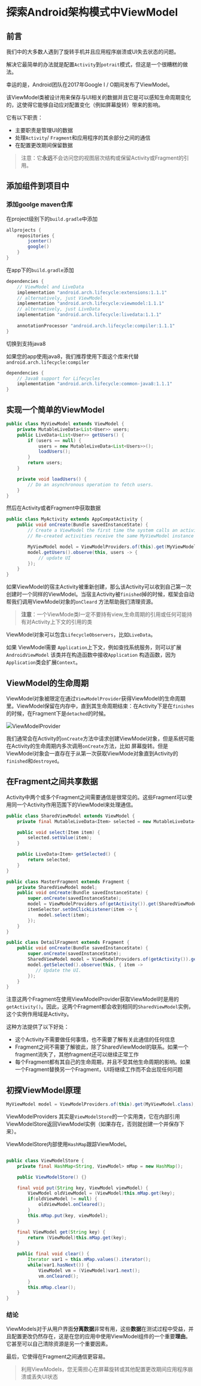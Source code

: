 # 探索Android架构模式中ViewModel

## 前言

我们中的大多数人遇到了旋转手机并且应用程序崩溃或UI失去状态的问题。

解决它最简单的办法就是配置`Activity`到`potrait`模式，但这是一个很糟糕的做法。

幸运的是，Android团队在2017年Google I / O期间发布了ViewModel。

该ViewModel类被设计用来保存与UI相关的数据并且它是可以感知生命周期变化的，这使得它能够自动应对配置变化（例如屏幕旋转）带来的影响。

它有以下职责：

* 主要职责是管理UI的数据
* 处理`Activity`/ `Fragment`和应用程序的其余部分之间的通信
* 在配置更改期间保留数据

> 注意：它**永远**不会访问您的视图层次结构或保留Activity或Fragment的引用。

## 添加组件到项目中

### 添加goolge maven仓库

在project级别下的`build.gradle`中添加

```groovy
allprojects {
    repositories {
        jcenter()
        google()
    }
}
```

在app下的`build.gradle`添加

```groovy
dependencies {
    // ViewModel and LiveData
    implementation "android.arch.lifecycle:extensions:1.1.1"
    // alternatively, just ViewModel
    implementation "android.arch.lifecycle:viewmodel:1.1.1"
    // alternatively, just LiveData
    implementation "android.arch.lifecycle:livedata:1.1.1"
    
    annotationProcessor "android.arch.lifecycle:compiler:1.1.1"
}
```

切换到支持java8

如果您的app使用java8，我们推荐使用下面这个库来代替`android.arch.lifecycle:compiler`

```groovy
dependencies {
    // Java8 support for Lifecycles
    implementation "android.arch.lifecycle:common-java8:1.1.1"
}
```

##  实现一个简单的ViewModel

```java
public class MyViewModel extends ViewModel {
    private MutableLiveData<List<User>> users;
    public LiveData<List<User>> getUsers() {
        if (users == null) {
            users = new MutableLiveData<List<Users>>();
            loadUsers();
        }
        return users;
    }

    private void loadUsers() {
        // Do an asynchronous operation to fetch users.
    }
}
```

然后在Activity或者Fragment中获取数据

```java
public class MyActivity extends AppCompatActivity {
    public void onCreate(Bundle savedInstanceState) {
        // Create a ViewModel the first time the system calls an activity's onCreate() method.
        // Re-created activities receive the same MyViewModel instance created by the first activity.

        MyViewModel model = ViewModelProviders.of(this).get(MyViewModel.class);
        model.getUsers().observe(this, users -> {
            // update UI
        });
    }
}
```

如果ViewModel的宿主Activity被重新创建，那么该Activity可以收到自己第一次创建时一个同样的ViewModel。当宿主Activity被`finished`掉的时候，框架会自动帮我们调用ViewModel对象的`onCleard` 方法帮助我们清理资源。

> **注意**：一个ViewMode类l一定不要持有view,生命周期的引用或任何可能持有对Activity上下文的引用的类

ViewModel对象可以包含`LifecycleObservers`，比如`LiveData`。

如果 ViewModel需要 `Application`上下文，例如查找系统服务，则可以扩展`AndroidViewModel` 该类并在构造函数中接收`Application` 构造函数，因为`Application`类会扩展`Context`。

## ViewModel的生命周期

ViewModel对象被限定在通过`ViewModelProvider`获得ViewModel的生命周期里。ViewModel保留在内存中，直到其生命周期结束：在Activity下是在`finishes`的时候，在Fragment下是`detached`的时候。

![](http://p6uvwa6u4.bkt.clouddn.com/img/viewmodel-lifecycle.png)ViewModelProvider

我们通常会在Activity的`onCreate`方法中请求创建ViewModel对象，但是系统可能在Activity的生命周期内多次调用`onCreate`方法，比如 屏幕旋转。但是ViewModel对象会一直存在于从第一次获取ViewMode对象直到Activity的`finished`和`destroyed`。

## 在Fragment之间共享数据

Activity中两个或多个Fragment之间需要通信是很常见的。这些Fragment可以使用同一个Activity作用范围下的ViewModel来处理通信。

```java
public class SharedViewModel extends ViewModel {
    private final MutableLiveData<Item> selected = new MutableLiveData<Item>();

    public void select(Item item) {
        selected.setValue(item);
    }

    public LiveData<Item> getSelected() {
        return selected;
    }
}

public class MasterFragment extends Fragment {
    private SharedViewModel model;
    public void onCreate(Bundle savedInstanceState) {
        super.onCreate(savedInstanceState);
        model = ViewModelProviders.of(getActivity()).get(SharedViewModel.class);
        itemSelector.setOnClickListener(item -> {
            model.select(item);
        });
    }
}

public class DetailFragment extends Fragment {
    public void onCreate(Bundle savedInstanceState) {
        super.onCreate(savedInstanceState);
        SharedViewModel model = ViewModelProviders.of(getActivity()).get(SharedViewModel.class);
        model.getSelected().observe(this, { item ->
           // Update the UI.
        });
    }
}
```

注意这两个Fragment在使用ViewModelProvider获取ViewModel时是用的`getActivity()`。因此，这两个Fragment都会收到相同的`SharedViewModel`实例，这个实例作用域是Activity。

这种方法提供了以下好处：

* 这个Activity不需要做任何事情，也不需要了解有关此通信的任何信息
* Fragment之间不需要了解彼此，除了SharedViewModel的联系。如果一个fragment消失了，其他fragment还可以继续正常工作
* 每个Fragment都有其自己的生命周期，并且不受其他生命周期的影响。如果一个Fragment替换另一个Fragment，UI将继续工作而不会出现任何问题

## 初探ViewModel原理

```java
MyViewModel model = ViewModelProviders.of(this).get(MyViewModel.class);
```

ViewModelProviders 其实是` ViewModelStore `的一个实用类，它在内部引用ViewModelStore返回ViewModel实例（如果存在，否则就创建一个并保存下来）。

ViewModelStore内部使用`HashMap`跟踪ViewModel。

```java

public class ViewModelStore {
    private final HashMap<String, ViewModel> mMap = new HashMap();

    public ViewModelStore() {}

    final void put(String key, ViewModel viewModel) {
        ViewModel oldViewModel = (ViewModel)this.mMap.get(key);
        if(oldViewModel != null) {
            oldViewModel.onCleared();
        }
        this.mMap.put(key, viewModel);
    }

    final ViewModel get(String key) {
        return (ViewModel)this.mMap.get(key);
    }

    public final void clear() {
        Iterator var1 = this.mMap.values().iterator();
        while(var1.hasNext()) {
            ViewModel vm = (ViewModel)var1.next();
            vm.onCleared();
        }
        this.mMap.clear();
    }
}
```

### 结论

ViewModels对于从用户界面**分离数据**非常有用，这些**数据**在测试过程中受益，并且配置更改仍然存在，这是在您的应用中使用ViewModel组件的一个重要**理由**。它甚至可以自己清除资源是另一个重要因素。

最后，它使得在Fragment之间通信更容易。

> 利用ViewModels，您无需担心在屏幕旋转或其他配置更改期间应用程序崩溃或丢失UI状态















